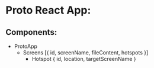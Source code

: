 # Proto React App:

## Components:
- ProtoApp
  - Screens [{ id, screenName, fileContent, hotspots }]
    - Hotspot { id, location, targetScreenName }


      
